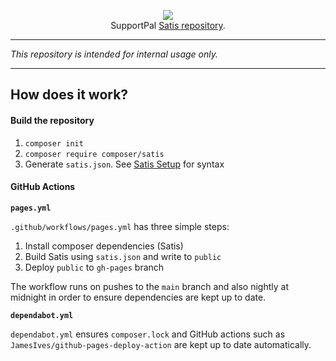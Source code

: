 <p align="center">
    <a href="https://www.supportpal.com" target="_blank"><img src="https://www.supportpal.com/assets/img/logo_blue_small.png" /></a>
    <br>
    SupportPal <a href="https://supportpal.github.io/satis/">Satis repository</a>.
</p>

----

*This repository is intended for internal usage only.*
 
----

## How does it work?

#### Build the repository

1. `composer init`
2. `composer require composer/satis`
3. Generate `satis.json`. See [Satis Setup](https://getcomposer.org/doc/articles/handling-private-packages.md#setup) for syntax

#### GitHub Actions

**`pages.yml`**

`.github/workflows/pages.yml` has three simple steps:
1. Install composer dependencies (Satis)
2. Build Satis using `satis.json` and write to `public`
3. Deploy `public` to `gh-pages` branch

The workflow runs on pushes to the `main` branch and also nightly at midnight in order to
ensure dependencies are kept up to date.

**`dependabot.yml`**

`dependabot.yml` ensures `composer.lock` and GitHub actions such as `JamesIves/github-pages-deploy-action`
are kept up to date automatically. 
